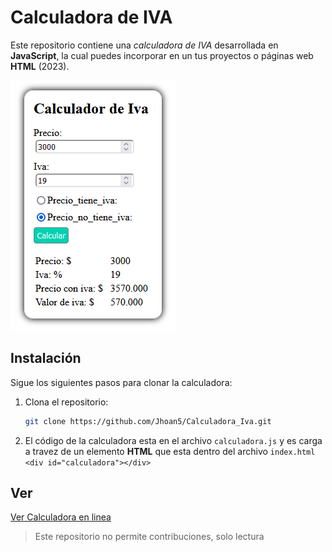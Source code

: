 # Calculadora de IVA

Este repositorio contiene una _calculadora de IVA_ desarrollada en **JavaScript**, la cual puedes incorporar en un tus proyectos o páginas web **HTML** (2023).

![](CalculadorIva.PNG)

## Instalación 

Sigue los siguientes pasos para clonar la calculadora:
1. Clona el repositorio:
    ```bash
    git clone https://github.com/Jhoan5/Calculadora_Iva.git
    ```
2. El código de la calculadora esta en el archivo `calculadora.js` y es carga a travez de un elemento **HTML** que esta dentro del archivo `index.html`
    ` <div id="calculadora"></div> `

## Ver
[Ver Calculadora en linea](https://jhoan5.github.io/Calculadora_Iva/)

> Este repositorio no permite contribuciones, solo lectura
